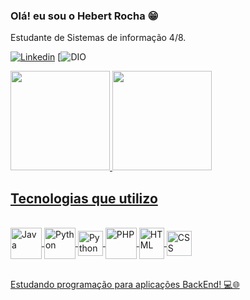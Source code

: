 ### Olá! eu sou o Hebert Rocha 😁

Estudante de Sistemas de informação 4/8.



[![Linkedin](https://img.shields.io/badge/LinkedIn-0077B5?style=for-the-badge&logo=linkedin&logoColor=white)](https://www.linkedin.com/in/hebert-rocha-16b90a249/)
[![DIO](https://www.dio.me/users/hebertsrocha78)





<div>
  <a href="https://github.com/euuhebert">
  <img height="159em" src="https://github-readme-stats.vercel.app/api?username=euuhebert&show_icons=true&theme=tokyonight&include_all_commits=true&count_private=true"/>
  <img height="159em" src="https://github-readme-stats.vercel.app/api/top-langs/?username=euuhebert&layout=compact&langs_count=7&theme=tokyonight"/>
</div>

## Tecnologias que utilizo

<div style="display: inline_block"><br/>
    <img align ="center" alt ="Java"src="https://cdn.jsdelivr.net/gh/devicons/devicon/icons/java/java-original-wordmark.svg" width="50" height="50"/>                  
    <img align ="center" alt ="Python"src="https://cdn.jsdelivr.net/gh/devicons/devicon/icons/mysql/mysql-original-wordmark.svg" width="50" height="50"/>
     <img align ="center" alt ="Python"src="https://cdn.jsdelivr.net/gh/devicons/devicon/icons/python/python-original.svg" width="40" height="40"/>
    <img align ="center" alt ="PHP"src="https://cdn.jsdelivr.net/gh/devicons/devicon/icons/php/php-original.svg" width="50" height="50"/>              
     <img align ="center" alt="HTML" src="https://cdn.jsdelivr.net/gh/devicons/devicon/icons/html5/html5-original.svg" width="40" height="50" /> 
     <img align ="center" alt="CSS" src="https://cdn.jsdelivr.net/gh/devicons/devicon/icons/css3/css3-original.svg" width="40" height="40"/>  
   <br/><br>


Estudando programação para aplicações BackEnd! 💻🌐
   


